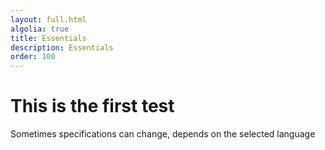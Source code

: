 ```yaml
---
layout: full.html
algolia: true
title: Essentials
description: Essentials
order: 100
---
```


# This is the first test

Sometimes specifications can change, depends on the selected language

